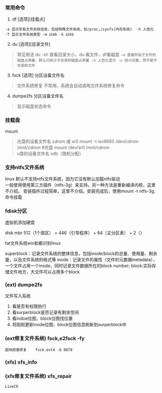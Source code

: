 ### 常用命令
1. df \[选项]\[挂载点]

`
    -a 显示所有文件系统信息，包括特殊文件系统，如/proc,/sysfs(内存系统) 
    -h 人性化
    -T 显示文件系统类型
    -m 以mb
    -k 以kb
`

2. du \[选项]\[目录文件]
> 常见用法 du -sh 查看目录大小，du 看文件，df看磁盘
`
    -a 查看所有子文件的磁盘占用量，默认只统计子目录的磁盘占用量
    -h 人性化显示
    -s 统计总数，而不是子目录和文件
`

3. fsck \[选项] 分区设备文件名
> 文件系统修复
> 不常用，系统会自动调用文件系统修复命令

4. dumpe2fs 分区设备文件名
> 显示磁盘状态命令  

### 挂载盘

mount 
> 光盘的设备文件名 cdrom 或 sr0
> mount -t iso9660 /dev/cdrom /mnt/cdrom #光盘
> mount /dev/sr0 /mnt/cdrom  
  u盘的设备文件名 sdb（随机分配）

### 支持ntfs文件系统

linux 默认不支持ntfs文件系统，因为它没有默认加载ntfs驱动  
一般使用使用第三方插件（ntfs-3g）来支持。另一种方法是重新编译内核，这里不介绍。
安装插件过程简单，这里不介绍。安装完成后，使用mount -t ntfs-3g,命令挂载

### fdisk分区

虚拟机添加硬盘

disk mbr 512（1个扇区） = 446（引导程序） + 64（主分区表） + 2（）

fat文件系统win和都识别linux

superblock：记录文件系统的整体信息，包括inode/block的总量、使用量、剩余量，以及文件系统的格式等
inode：记录文件的属性（文件的元数据metadata），一个文件占用一个inode，同时记录文件数据所在的block number;
block:实际存储文件地方，大文件可以占用多个block

### (ext) dumpe2fs 

文件写入系统

1. 看是否有权限执行
2. 看surperblock是否记录有剩余空间
3. 看indoe位图，block位图找位置
4. 将刚刚更新inode位图、block位图信息刷新到surperblock中

### (ext修复文件系统) fsck,e2fsck -fy
    
    超块损害修复    fsck.ext4 -b 8878

### (xfs) xfs_info

### (xfs修复文件系统) xfs_repair

    LiveCD

